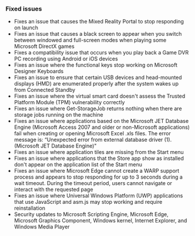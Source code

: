 ### Fixed issues
- Fixes an issue that causes the Mixed Reality Portal to stop responding on launch
- Fixes an issue that causes a black screen to appear when you switch between windowed and full-screen modes when playing some Microsoft DirectX games
- Fixes a compatibility issue that occurs when you play back a Game DVR PC recording using Android or iOS devices
- Fixes an issue where the functional keys stop working on Microsoft Designer Keyboards
- Fixes an issue to ensure that certain USB devices and head-mounted displays (HMD) are enumerated properly after the system wakes up from Connected Standby
- Fixes an issue where the virtual smart card doesn't assess the Trusted Platform Module (TPM) vulnerability correctly
- Fixes an issue where Get-StorageJob returns nothing when there are storage jobs running on the machine
- Fixes an issue where applications based on the Microsoft JET Database Engine (Microsoft Access 2007 and older or non-Microsoft applications) fail when creating or opening Microsoft Excel .xls files. The error message is: “Unexpected error from external database driver (1). (Microsoft JET Database Engine)"
- Fixes an issue where application tiles are missing from the Start menu
- Fixes an issue where applications that the Store app show as installed don't appear on the application list of the Start menu
- Fixes an issue where Microsoft Edge cannot create a WARP support process and appears to stop responding for up to 3 seconds during a wait timeout. During the timeout period, users cannot navigate or interact with the requested page
- Fixes an issue where Universal Windows Platform (UWP) applications that use JavaScript and asm.js may stop working and require reinstallation
- Security updates to Microsoft Scripting Engine, Microsoft Edge, Microsoft Graphics Component, Windows kernel, Internet Explorer, and Windows Media Player